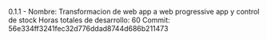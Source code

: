 0.1.1 - Nombre: Transformacion de web app a web progressive app y control de stock
        Horas totales de desarrollo: 60
        Commit: 56e334ff3241fec32d776ddad8744d686b211473